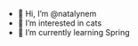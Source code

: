 - 👋 Hi, I’m @natalynem
- 👀 I’m interested in cats
- 🌱 I’m currently learning Spring

<!---
natalynem/natalynem is a ✨ special ✨ repository because its `README.md` (this file) appears on your GitHub profile.
You can click the Preview link to take a look at your changes.
--->
